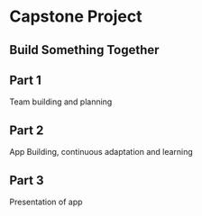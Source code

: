 # Capstone Project

## Build Something Together

## Part 1

Team building and planning

## Part 2

App Building, continuous adaptation and learning

## Part 3

Presentation of app
